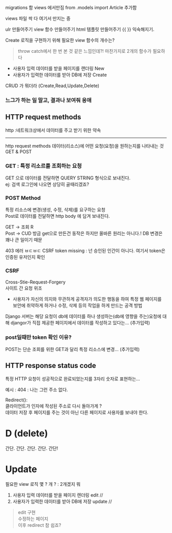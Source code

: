 migrations 함
views 에서만짐
  from .models import Article 추가함

views 파일 싹 다 여기서 만지는 중

ulr 만들어주기
view 함수 만들어주기
html 템플릿 만들어주기
{{ }} 익숙해지기.


Create 로직을 구현하기 위해 필요한 view 함수의 개수는? 
  > throw catch에서 한 번 본 것 같은 느낌인데?!
  > 마찬가지로 2개의 함수가 필요하다
- 사용자 입력 데이터를 받을 페이지를 랜더링 New 
- 사용자가 입력한 데이터를 받아 DB에 저장 Create


CRUD 가 뭐더라
(Create,Read,Update,Delete)
### 느그가 하는 일 말고, 결과나 보여줘 응애

## HTTP request methods
http :네트워크상에서 데이터를 주고 받기 위한 약속 
<hr>
http request methods 
데이터(리소스)에 어떤 요청(요청)을 원하는지를 나타내는 것
GET & POST

### GET : 특정 리소르를 조회하는 요청
GET 으로 데이터를 전달하면 QUERY STRING 형식으로 보내진다.  <br>
ej: 검색
로그인에 나오면 상당히 골때리겠죠?
### POST Method
특정 리소스에 변경(생성, 수정, 삭제)를 요구하는 요청    
Post로 데이터를 전달하면 http body 에 담겨 보내진다.

GET -> 조회 R  
Post -> CUD
방금 get으로 만든건 동작은 하지만 올바른 원리는 아니다.! 
DB 변경은 꽤나 큰 일이기 때문

403 에러 ㅂㄷㅂㄷ
CSRF token missing
: 넌 승인된 인간이 아니다.
여기서 token은 인증된 유저인지 확인
### CSRF 
Cross-Stie-Request-Forgery  
사이트 간 요청 위조
- 사용자가 자신의 의지와 무관하게 공격자가 의도한 행동을 하여 특정 웹 페이지를 보안에 취약하게 하거나 수정, 삭제 등의 작업을 하게 만드는 공격 방법

Django 서버는 해당 요청이 db에 데이터를 하나 생성하는(db에 영향을 주는)요청에 대해 djangor가 직접 제공한 페이지에서 데이터를 작성하고 있다는... (추가입력)

### post일때만 token 확인 이유?
POST는 단순 조회를 위한 GET과 달리 특정 리소스에 변경... (추가입력)




## HTTP response status code 
특정 HTTP 요청이 성공적으로 완료되었는지를 3자리 숫자로 표현하는...

예시 : 404 : 나는 그런 주소 없다.

Redirect():  
클라이언트가 인자에 작성된 주소로 다시 돌아가게 ?  
데이터 저장 후 페이지를 주는 것이 아닌 다른 페이지로 사용자를 보내야 한다.

# D (delete)
간단. 간단. 간단. 간단. 간단!


# Update
필요한 view 로직 몇 ? 개 ? : 2개겠지 뭐

1. 사용자 입력 데이터를 받을 페이지 렌더링 edit // 
2. 사용자가 입력한 데이터를 받아 DB에 저장 update // 

>  edit 구현 <br>
> 수정하는 페이지  <br>
> 이후 redirect 
참 쉽죠? 